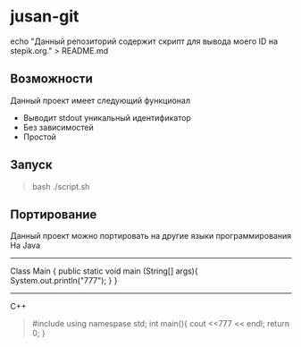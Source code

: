 # jusan-git
echo "Данный репозиторий содержит скрипт для вывода моего ID на stepik.org." > README.md
## Возможности
Данный проект имеет следующий функционал
* Выводит stdout уникальный идентификатор
* Без зависимостей
* Простой
## Запуск
> bash ./script.sh
## Портирование
Данный проект можно портировать на другие языки программирования
На Java
***
Class Main {
    public static void main (String[] args){
        System.out.println("777");
    }
 }
***

C++
> #include <iostream>
> using namespase std;
> int main(){
>   cout <<777 << endl;
>   return 0;
> }